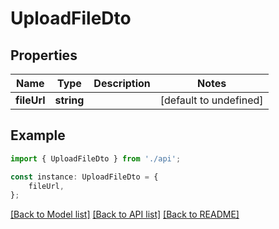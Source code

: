 # UploadFileDto


## Properties

Name | Type | Description | Notes
------------ | ------------- | ------------- | -------------
**fileUrl** | **string** |  | [default to undefined]

## Example

```typescript
import { UploadFileDto } from './api';

const instance: UploadFileDto = {
    fileUrl,
};
```

[[Back to Model list]](../README.md#documentation-for-models) [[Back to API list]](../README.md#documentation-for-api-endpoints) [[Back to README]](../README.md)

